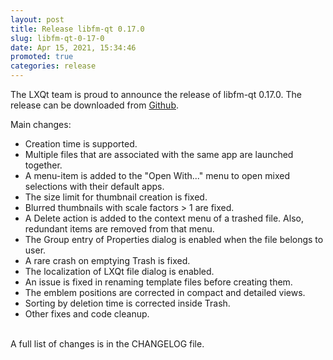 ```yaml
---
layout: post
title: Release libfm-qt 0.17.0
slug: libfm-qt-0-17-0
date: Apr 15, 2021, 15:34:46
promoted: true
categories: release
---
```

The LXQt team is proud to announce the release of libfm-qt 0.17.0.
The release can be downloaded from [Github](https://github.com/lxqt/libfm-qt/releases).

Main changes:


 * Creation time is supported.
 * Multiple files that are associated with the same app are launched together.
 * A menu-item is added to the "Open With..." menu to open mixed selections with their default apps.
 * The size limit for thumbnail creation is fixed.
 * Blurred thumbnails with scale factors > 1 are fixed.
 * A Delete action is added to the context menu of a trashed file. Also, redundant items are removed from that menu.
 * The Group entry of Properties dialog is enabled when the file belongs to user.
 * A rare crash on emptying Trash is fixed.
 * The localization of LXQt file dialog is enabled.
 * An issue is fixed in renaming template files before creating them.
 * The emblem positions are corrected in compact and detailed views.
 * Sorting by deletion time is corrected inside Trash.
 * Other fixes and code cleanup.

<br/>
A full list of changes is in the CHANGELOG file.
<br/>
